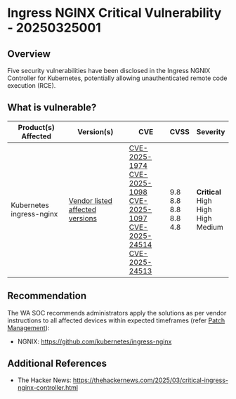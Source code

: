 # Ingress NGINX Critical Vulnerability - 20250325001

## Overview

Five security vulnerabilities have been disclosed in the Ingress NGNIX Controller for Kubernetes, potentially allowing unauthenticated remote code execution (RCE).

## What is vulnerable?

| Product(s) Affected      | Version(s)                                                                                                  | CVE                                                                                                                                                                                                                                                                                                                                                     | CVSS                                    | Severity                                               |
| ------------------------ | ----------------------------------------------------------------------------------------------------------- | ------------------------------------------------------------------------------------------------------------------------------------------------------------------------------------------------------------------------------------------------------------------------------------------------------------------------------------------------------- | --------------------------------------- | ------------------------------------------------------ |
| Kubernetes ingress-nginx | [Vendor listed affected versions](https://github.com/kubernetes/ingress-nginx?tab=readme-ov-file#changelog) | [CVE-2025-1974](https://nvd.nist.gov/vuln/detail/CVE-2025-1974) <br> [CVE-2025-1098](https://nvd.nist.gov/vuln/detail/CVE-2025-1098) <br> [CVE-2025-1097](https://nvd.nist.gov/vuln/detail/CVE-2025-1097) <br> [CVE-2025-24514](https://nvd.nist.gov/vuln/detail/CVE-2025-24514) <br> [CVE-2025-24513](https://nvd.nist.gov/vuln/detail/CVE-2025-24513) | 9.8 <br> 8.8 <br> 8.8 <br> 8.8 <br> 4.8 | **Critical** <br> High <br> High <br> High <br> Medium |

## Recommendation

The WA SOC recommends administrators apply the solutions as per vendor instructions to all affected devices within expected timeframes (refer [Patch Management](../guidelines/patch-management.md)):

- NGNIX: <https://github.com/kubernetes/ingress-nginx>

## Additional References

- The Hacker News: <https://thehackernews.com/2025/03/critical-ingress-nginx-controller.html>
